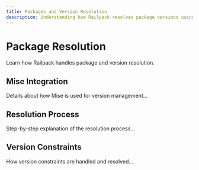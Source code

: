 ```yaml
---
title: Packages and Version Resolution
description: Understanding how Railpack resolves package versions using Mise
---
```


# Package Resolution

Learn how Railpack handles package and version resolution.

## Mise Integration

Details about how Mise is used for version management...

## Resolution Process

Step-by-step explanation of the resolution process...

## Version Constraints

How version constraints are handled and resolved...
